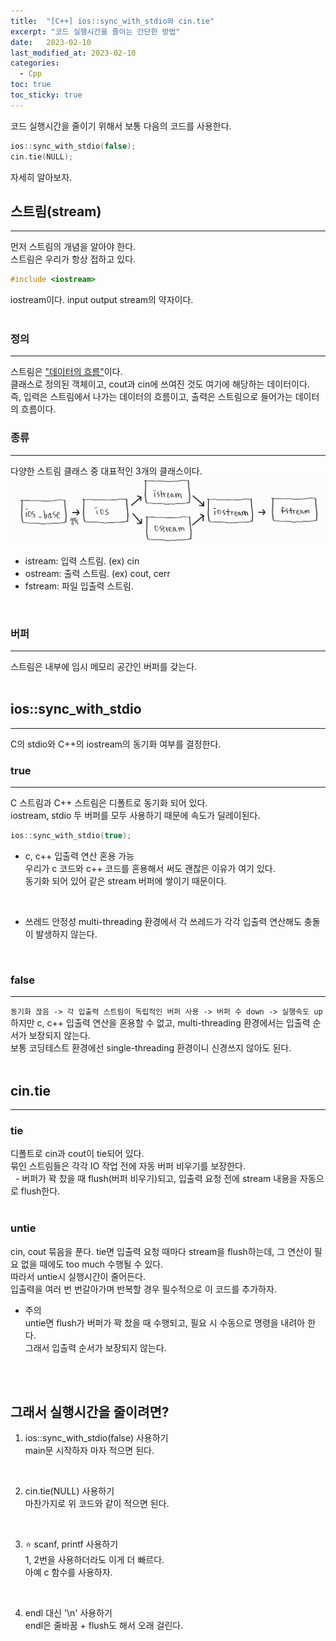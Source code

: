 ```yaml
---
title:  "[C++] ios::sync_with_stdio와 cin.tie"
excerpt: "코드 실행시간을 줄이는 간단한 방법"
date:   2023-02-10
last_modified_at: 2023-02-10
categories:
  - Cpp
toc: true
toc_sticky: true
---
```


코드 실행시간을 줄이기 위해서 보통 다음의 코드를 사용한다.
```c++
ios::sync_with_stdio(false);
cin.tie(NULL);
```
자세히 알아보자.
<br>

## 스트림(stream)
---
먼저 스트림의 개념을 알아야 한다.  
스트림은 우리가 항상 접하고 있다.  
```c++
#include <iostream>
```
iostream이다. input output stream의 약자이다.  
<br>

### 정의
---
스트림은 <u>"데이터의 흐름"</u>이다.  
클래스로 정의된 객체이고, cout과 cin에 쓰여진 것도 여기에 해당하는 데이터이다.  
즉, 입력은 스트림에서 나가는 데이터의 흐름이고, 출력은 스트림으로 들어가는 데이터의 흐름이다.
<br>

### 종류
---
다양한 스트림 클래스 중 대표적인 3개의 클래스이다.  
<img src="/assets/images/stream.jpg">

- istream: 입력 스트림. (ex) cin
- ostream: 출력 스트림. (ex) cout, cerr
- fstream: 파일 입출력 스트림.
<br>

### 버퍼
---
스트림은 내부에 임시 메모리 공간인 버퍼를 갖는다.
<br>
<br>

## ios::sync_with_stdio
---
C의 stdio와 C++의 iostream의 동기화 여부를 결정한다.
<br>

### true
---
C 스트림과 C++ 스트림은 디폴트로 동기화 되어 있다.  
iostream, stdio 두 버퍼를 모두 사용하기 때문에 속도가 딜레이된다.  
```c++
ios::sync_with_stdio(true);
```
- c, c++ 입출력 연산 혼용 가능  
  우리가 c 코드와 c++ 코드를 혼용해서 써도 괜찮은 이유가 여기 있다.  
  동기화 되어 있어 같은 stream 버퍼에 쌓이기 때문이다.  
<br>

- 쓰레드 안정성
  multi-threading 환경에서 각 쓰레드가 각각 입출력 연산해도 충돌이 발생하지 않는다.
<br>

### false
---
```동기화 끊음 -> 각 입출력 스트림이 독립적인 버퍼 사용 -> 버퍼 수 down -> 실행속도 up```  
하지만 c, c++ 입출력 연산을 혼용할 수 없고, multi-threading 환경에서는 입출력 순서가 보장되지 않는다.  
보통 코딩테스트 환경에선 single-threading 환경이니 신경쓰지 않아도 된다.
<br>
<br>

## cin.tie
---
### tie
디폴트로 cin과 cout이 tie되어 있다.  
묶인 스트림들은 각각 IO 작업 전에 자동 버퍼 비우기를 보장한다.   
&nbsp;&nbsp;- 버퍼가 꽉 찼을 때 flush(버퍼 비우기)되고, 입출력 요청 전에 stream 내용을 자동으로 flush한다.  
<br>

### untie
cin, cout 묶음을 푼다.
tie면 입출력 요청 때마다 stream을 flush하는데, 그 연산이 필요 없을 때에도 too much 수행될 수 있다.  
따라서 untie시 실행시간이 줄어든다.  
입출력을 여러 번 번갈아가며 반복할 경우 필수적으로 이 코드를 추가하자.
- 주의  
  untie면 flush가 버퍼가 꽉 찼을 때 수행되고, 필요 시 수동으로 명령을 내려아 한다.  
  그래서 입출력 순서가 보장되지 않는다.  
<br>
<br>

## 그래서 실행시간을 줄이려면?
1. ios::sync_with_stdio(false) 사용하기  
  main문 시작하자 마자 적으면 된다.
<br>

2. cin.tie(NULL) 사용하기  
  마찬가지로 위 코드와 같이 적으면 된다.
<br>

3. ⭐ scanf, printf 사용하기  
  1, 2번을 사용하더라도 이게 더 빠르다.  
  아예 c 함수를 사용하자.
<br>

4. endl 대신 '\n' 사용하기  
  endl은 줄바꿈 + flush도 해서 오래 걸린다.


<br>
<br>